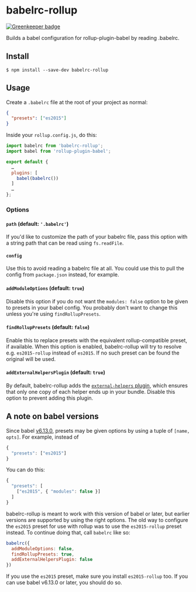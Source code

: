 # babelrc-rollup

[![Greenkeeper badge](https://badges.greenkeeper.io/eventualbuddha/babelrc-rollup.svg)](https://greenkeeper.io/)

Builds a babel configuration for rollup-plugin-babel by reading .babelrc.

## Install

```
$ npm install --save-dev babelrc-rollup
```

## Usage

Create a `.babelrc` file at the root of your project as normal:

```json
{
  "presets": ["es2015"]
}
```

Inside your `rollup.config.js`, do this:

```js
import babelrc from 'babelrc-rollup';
import babel from 'rollup-plugin-babel';

export default {
  …
  plugins: [
    babel(babelrc())
  ]
  …
};
```

### Options

#### `path` (default: `'.babelrc'`)

If you'd like to customize the path of your babelrc file, pass this option with
a string path that can be read using `fs.readFile`.

#### `config`

Use this to avoid reading a babelrc file at all. You could use this to pull the
config from `package.json` instead, for example.

#### `addModuleOptions` (default: `true`)

Disable this option if you do not want the `modules: false` option to be given
to presets in your babel config. You probably don't want to change this unless
you're using `findRollupPresets`.

#### `findRollupPresets` (default: `false`)

Enable this to replace presets with the equivalent rollup-compatible preset, if
available. When this option is enabled, babelrc-rollup will try to resolve e.g.
`es2015-rollup` instead of `es2015`. If no such preset can be found the original
will be used.

#### `addExternalHelpersPlugin` (default: `true`)

By default, babelrc-rollup adds the [`external-helpers` plugin][external-helpers],
which ensures that only one copy of each helper ends up in your bundle. Disable
this option to prevent adding this plugin.


## A note on babel versions

Since babel [v6.13.0][6-13-0], presets may be given options by using a tuple of
`[name, opts]`. For example, instead of

```js
{
  "presets": ["es2015"]
}
```

You can do this:

```js
{
  "presets": [
    ["es2015", { "modules": false }]
  ]
}
```

babelrc-rollup is meant to work with this version of babel or later, but earlier
versions are supported by using the right options. The old way to configure the
`es2015` preset for use with rollup was to use the `es2015-rollup` preset
instead. To continue doing that, call `babelrc` like so:

```js
babelrc({
  addModuleOptions: false,
  findRollupPresets: true,
  addExternalHelpersPlugin: false
})
```

If you use the `es2015` preset, make sure you install `es2015-rollup` too. If
you can use babel v6.13.0 or later, you should do so.

[external-helpers]: https://babeljs.io/docs/plugins/external-helpers/
[6-13-0]: https://github.com/babel/babel/blob/master/CHANGELOG.md#v6130-2016-08-04
[rollup-config]: https://github.com/eventualbuddha/babelrc-rollup/blob/master/rollup.config.js
